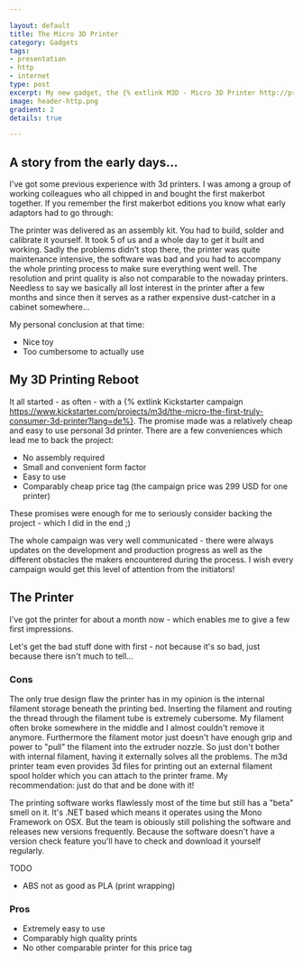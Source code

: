 ```yaml
---

layout: default
title: The Micro 3D Printer
category: Gadgets
tags:
- presentation
- http
- internet
type: post
excerpt: My new gadget, the {% extlink M3D - Micro 3D Printer http://printm3d.com %} is a cheap and easy to use 3d printer designed for personal use. 
image: header-http.png
gradient: 2
details: true

---
```


##  A story from the early days...

I've got some previous experience with 3d printers. I was among a group of working colleagues who all chipped in and bought the first makerbot together. 
If you remember the first makerbot editions you know what early adaptors had to go through:

 The printer was delivered as an assembly kit. You had to build, solder and calibrate it yourself. It took 5 of us and a whole day to get it built and working. 
 Sadly the problems didn't stop there, the printer was quite maintenance intensive, the software was bad and you had to accompany the whole printing process to make sure everything went well.
 The resolution and print quality is also not comparable to the nowaday printers.
 Needless to say we basically all lost interest in the printer after a few months and since then it serves as a rather expensive dust-catcher in a cabinet somewhere...
 
My personal conclusion at that time:
 
* Nice toy
* Too cumbersome to actually use


## My 3D Printing Reboot
   
It all started - as often - with a {% extlink Kickstarter campaign https://www.kickstarter.com/projects/m3d/the-micro-the-first-truly-consumer-3d-printer?lang=de%}. 
The promise made was a relatively cheap and easy to use personal 3d printer. 
There are a few conveniences which lead me to back the project:

* No assembly required
* Small and convenient form factor
* Easy to use
* Comparably cheap price tag (the campaign price was 299 USD for one printer)

These promises were enough for me to seriously consider backing the project - which I did in the end ;)

The whole campaign was very well communicated - there were always updates on the development and production progress as well as the different obstacles the makers encountered during the process.
I wish every campaign would get this level of attention from the initiators!

## The Printer

I've got the printer for about a month now - which enables me to give a few first impressions.

Let's get the bad stuff done with first - not because it's so bad, just because there isn't much to tell...
 
### Cons 

The only true design flaw the printer has in my opinion is the internal filament storage beneath the printing bed. Inserting the filament and routing the thread through the filament tube is extremely cubersome. My filament often broke somewhere in the middle and I almost couldn't remove it anymore. Furthermore the filament motor just doesn't have enough grip and power to "pull" the filament into the extruder nozzle.
So just don't bother with internal filament, having it externally solves all the problems. 
The m3d printer team even provides 3d files for printing out an external filament spool holder which you can attach to the printer frame. 
My recommendation: just do that and be done with it!

The printing software works flawlessly most of the time but still has a "beta" smell on it. It's .NET based which means it operates using the Mono Framework on OSX. 
But the team is obiously still polishing the software and releases new versions frequently. 
Because the software doesn't have a version check feature you'll have to check and download it yourself regularly.

TODO
- ABS not as good as PLA (print wrapping)

### Pros

* Extremely easy to use
* Comparably high quality prints
* No other comparable printer for this price tag







